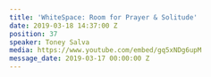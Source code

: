 ```yaml
---
title: 'WhiteSpace: Room for Prayer & Solitude'
date: 2019-03-18 14:37:00 Z
position: 37
speaker: Toney Salva
media: https://www.youtube.com/embed/gq5xNDg6upM
message_date: 2019-03-17 00:00:00 Z
---
```



